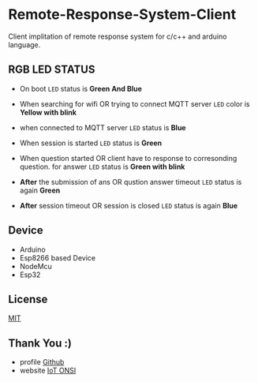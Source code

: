 # Remote-Response-System-Client
Client implitation of remote response system for c/c++ and arduino language.

RGB LED STATUS
--------------
- On boot  `LED` status is **Green And Blue**

- When searching for wifi OR trying to connect MQTT server `LED` color is **Yellow with blink**

- when connected to MQTT server `LED` status is **Blue**

- When session is started `LED` status is **Green**

- When question started OR client have to response to corresonding question. for answer `LED` status is **Green with blink**

- __After__ the submission of ans OR qustion answer timeout `LED` status is again **Green**

- __After__ session timeout OR session is closed `LED` status is again **Blue**

Device
------
- Arduino
- Esp8266 based Device
- NodeMcu
- Esp32

License
--------
[MIT](https://choosealicense.com/licenses/mit/)

## Thank You :) 
- profile [Github](https://github.com/insantoshmahto)  
- website [IoT ONSI](https://iot.onsi.in)
